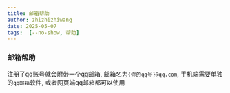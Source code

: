 ```yaml
---
title: 邮箱帮助
author: zhizhizhiwang
date: 2025-05-07
tags:  [--no-show, 帮助]
---
```

### 邮箱帮助

注册了qq账号就会附带一个qq邮箱, 邮箱名为`{你的qq号}@qq.com`, 手机端需要单独的`qq邮箱`软件, 或者网页端qq邮箱都可以使用